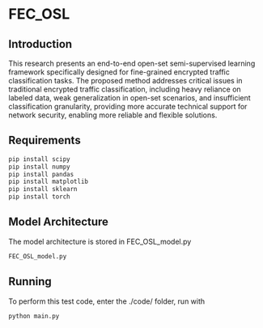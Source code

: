 # FEC_OSL

## Introduction

This research presents an end-to-end open-set semi-supervised learning framework specifically designed for fine-grained encrypted traffic classification tasks. The proposed method addresses critical issues in traditional encrypted traffic classification, including heavy reliance on labeled data, weak generalization in open-set scenarios, and insufficient classification granularity, providing more accurate technical support for network security, enabling more reliable and flexible solutions.

## Requirements

```bash
pip install scipy
pip install numpy
pip install pandas
pip install matplotlib
pip install sklearn
pip install torch
```

## Model Architecture

The model architecture is stored in FEC_OSL_model.py

```bash
FEC_OSL_model.py
```

## Running

To perform this test code, enter the ./code/ folder, run with

```bash
python main.py
```
